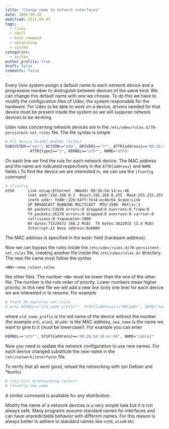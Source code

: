 ```yaml
---
title: "Change name to network interfaces"
date: 2009-09-20
modified: 2011-09-07
tags:
  - linux
  - shell
  - base_command
  - networking
  - system
categories:
  - system
author_profile: true
draft: false
comments: false
---
```


Every Unix system assign a default name to each network device and a progressive number to distinguish between devices of the same kind. We can change this default name with one we choose. To do this we have to modify the configuration files of Udev, the system responsible for the hardware. For Udev to be able to work on a device, drivers needed for that device must be present inside the system so we will suppose network devices to be working.

Udev rules concerning network devices are in the `/etc/udev/rules.d/70-persistent-net.rules` file. The file syntax is simple

```bash
# PCI device 0x10b7:0x9201 (3c59x)
SUBSYSTEM=="net", ACTION=="add", DRIVERS=="?*", ATTR{address}=="00:26:54:14:ec:46", ATTR{dev_id}=="0x0",\
           ATTR{type}=="1", KERNEL=="eth*", NAME="eth0"
```

On each line we find the rule for each network device. The MAC address and the name are indicated respectively in the `ATTR{address}` and `NAME` fields.\\
To find the device we are interested in, we can use the `ifconfig` command

```bash
# ifconfig
eth0      Link encap:Ethernet  HWaddr 00:26:54:14:ec:46 
          inet addr:192.168.0.3  Bcast:192.168.0.255  Mask:255.255.255.0
          inet6 addr: fe80::226:54ff:fe14:ec46/64 Scope:Link
          UP BROADCAST RUNNING MULTICAST  MTU:1500  Metric:1
          RX packets:53839 errors:0 dropped:0 overruns:0 frame:0
          TX packets:36178 errors:0 dropped:0 overruns:0 carrier:0
          collisions:0 txqueuelen:1000 
          RX bytes:71524572 (68.2 MiB)  TX bytes:3622015 (3.4 MiB)
          Interrupt:21 Base address:0x6000
```

The MAC address is specified in the `Waddr` field (hardware address).

Now we can bypass the rules inside the `/etc/udev/rules.d/70-persistent-net.rules` file, creating another file inside the `/etc/udev/rules.d/` directory. The new file name must follow the syntax

`<NN>-<new_rules>.rules`

like other files. The number `<NN>` must be lower than the one of the other file. The number is the rule order of priority. Lower numbers mean higher priority. In this new file we will add a new line (only one line) for each device we are interested in to rename. For example

```bash
# touch 40-newrules-net.rules
# echo KERNEL=="old_name_prefix*", SYSFS{address}=="MACaddr", NAME="new_name" > /etc/udev/rules.d/40-newrules-net.rules
```

where `old_name_prefix` is the old name of the device without the number (for example `eth`, `wlan`), `ACaddr` is the MAC address, `new_name` is the name we want to give to it (must be lowercase!). For example you can enter

```bash
KERNEL=="eth*", SYSFS{address}=="00:26:54:14:ec:46", NAME="cable1"
```

Now you need to update the network configuration to use new names. For each device changed substitute the new name in the `/etc/network/interfaces` file.

To verify that all went good, reload the networking with (on Debian and *buntu)

```bash
# /etc/init.d/networking restart
# ifconfig new_name
```

A similar command is available for any distribution.

Modify the name of a network devices is a very simple task but it is not always safe. Many programs assume standard names for interfaces and can have unpredictable behavior with different names. For this reason is always better to adhere to standard names like `ethN`, `wlanN` etc.
